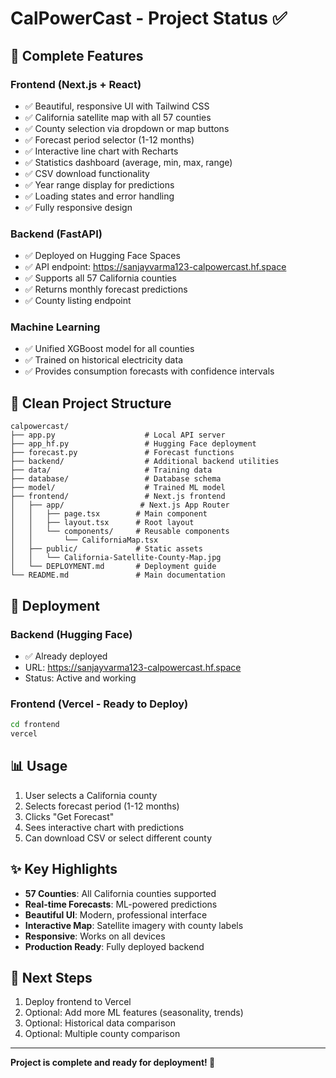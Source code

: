 # CalPowerCast - Project Status ✅

## 🎉 Complete Features

### Frontend (Next.js + React)
- ✅ Beautiful, responsive UI with Tailwind CSS
- ✅ California satellite map with all 57 counties
- ✅ County selection via dropdown or map buttons
- ✅ Forecast period selector (1-12 months)
- ✅ Interactive line chart with Recharts
- ✅ Statistics dashboard (average, min, max, range)
- ✅ CSV download functionality
- ✅ Year range display for predictions
- ✅ Loading states and error handling
- ✅ Fully responsive design

### Backend (FastAPI)
- ✅ Deployed on Hugging Face Spaces
- ✅ API endpoint: https://sanjayvarma123-calpowercast.hf.space
- ✅ Supports all 57 California counties
- ✅ Returns monthly forecast predictions
- ✅ County listing endpoint

### Machine Learning
- ✅ Unified XGBoost model for all counties
- ✅ Trained on historical electricity data
- ✅ Provides consumption forecasts with confidence intervals

## 📁 Clean Project Structure

```
calpowercast/
├── app.py                    # Local API server
├── app_hf.py                 # Hugging Face deployment
├── forecast.py               # Forecast functions
├── backend/                  # Additional backend utilities
├── data/                     # Training data
├── database/                 # Database schema
├── model/                    # Trained ML model
├── frontend/                 # Next.js frontend
│   ├── app/                 # Next.js App Router
│   │   ├── page.tsx        # Main component
│   │   ├── layout.tsx      # Root layout
│   │   └── components/     # Reusable components
│   │       └── CaliforniaMap.tsx
│   ├── public/             # Static assets
│   │   └── California-Satellite-County-Map.jpg
│   └── DEPLOYMENT.md       # Deployment guide
└── README.md               # Main documentation
```

## 🚀 Deployment

### Backend (Hugging Face)
- ✅ Already deployed
- URL: https://sanjayvarma123-calpowercast.hf.space
- Status: Active and working

### Frontend (Vercel - Ready to Deploy)
```bash
cd frontend
vercel
```

## 📊 Usage

1. User selects a California county
2. Selects forecast period (1-12 months)
3. Clicks "Get Forecast"
4. Sees interactive chart with predictions
5. Can download CSV or select different county

## ✨ Key Highlights

- **57 Counties**: All California counties supported
- **Real-time Forecasts**: ML-powered predictions
- **Beautiful UI**: Modern, professional interface
- **Interactive Map**: Satellite imagery with county labels
- **Responsive**: Works on all devices
- **Production Ready**: Fully deployed backend

## 🎯 Next Steps

1. Deploy frontend to Vercel
2. Optional: Add more ML features (seasonality, trends)
3. Optional: Historical data comparison
4. Optional: Multiple county comparison

---

**Project is complete and ready for deployment! 🎉**
